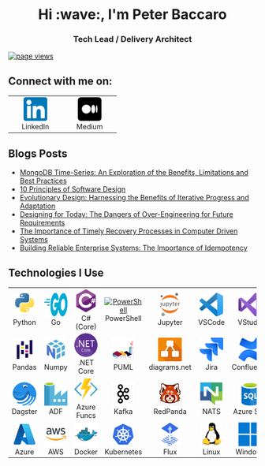 <h1 align="center" id="peterbaccaro-title">Hi :wave:, I'm Peter Baccaro</h1>
<h3 align="center">Tech Lead / Delivery Architect</h3>

<p align="left">
  <a href="https://github.com/peterbaccaro/peterbaccaro">
    <img src="https://komarev.com/ghpvc/?username=peterbaccaro" alt="page views" />
  </a>
</p>

<h2 align="left">Connect with me on:</h2>

<table>
  <tr>
    <td align="center" width="96">
      <a href="https://www.linkedin.com/in/peterbaccaro/">
        <img src="./images/linkedin.png" width="48" height="48" alt="LinkedIn" />
      </a>
      <br>LinkedIn
    </td>
    <td align="center" width="96">
      <a href="https://medium.com/@pbacc.uk">
        <img src="./images/medium.png" width="48" height="48" alt="Python" />
      </a>
      <br>Medium
    </td>
  </tr>
</table>

## Blogs Posts
<!-- BLOG-POST-LIST:START -->
- [MongoDB Time-Series: An Exploration of the Benefits, Limitations and Best Practices](https://medium.com/@pbacc.uk/mongodb-time-series-an-exploration-of-the-benefits-limitations-and-best-practices-d3bbd391eba2?source=rss-137f73eea47f------2)
- [10 Principles of Software Design](https://medium.com/@pbacc.uk/10-principles-of-software-design-68c98e9f3bcd?source=rss-137f73eea47f------2)
- [Evolutionary Design: Harnessing the Benefits of Iterative Progress and Adaptation](https://medium.com/@pbacc.uk/the-benefits-of-evolutionary-design-fc91a55fa3e7?source=rss-137f73eea47f------2)
- [Designing for Today: The Dangers of Over-Engineering for Future Requirements](https://medium.com/@pbacc.uk/are-you-over-engineering-your-code-dc32dfa2031c?source=rss-137f73eea47f------2)
- [The Importance of Timely Recovery Processes in Computer Driven Systems](https://medium.com/@pbacc.uk/how-reliable-is-your-system-e4d256dc8989?source=rss-137f73eea47f------2)
- [Building Reliable Enterprise Systems: The Importance of Idempotency](https://medium.com/@pbacc.uk/why-is-idempotence-so-important-95e34b0f4cca?source=rss-137f73eea47f------2)
<!-- BLOG-POST-LIST:END -->

<h2 align="left">Technologies I Use</h2>

<table>
  <tr>
    <td align="center" width="96">
      <a href="#peterbaccaro-tech">
        <img src="./images/python.svg" width="48" height="48" alt="Python" />
      </a>
      <br>Python
    </td>
    <td align="center" width="96">
      <a href="#peterbaccaro-tech">
        <img src="./images/golang.svg" width="48" height="48" alt="Golang" />
      </a>
      <br>Go
    </td>
    <td align="center" width="96">
      <a href="#peterbaccaro-tech">
        <img src="./images/csharp.svg" width="48" height="48" alt="C# (Core)" />
      </a>
      <br>C# (Core)
    </td>
    <td align="center" width="96">
      <a href="#peterbaccaro-tech">
        <img src="https://raw.githubusercontent.com/PowerShell/PowerShell/master/assets/ps_black_128.svg" width="48" height="48" alt="PowerShell" />
      </a>
      <br>PowerShell
    </td>
    <td align="center" width="96">
        <a href="#peterbaccaro-tech">
          <img src="./images/jupyter-notebook.png" width="48" height="48" alt="Jupyter" />
        </a>
        <br>Jupyter
    </td>
    <td align="center" width="96">
        <a href="#peterbaccaro-tech">
          <img src="./images/vscode.svg" width="48" height="48" alt="VSCode" />
        </a>
        <br>VSCode
    </td>
    <td align="center" width="96">
        <a href="#peterbaccaro-tech">
          <img src="./images/visual-studio.svg" width="48" height="48" alt="VStudio" />
        </a>
        <br>VStudio
    </td>
    <td align="center" width="96">
        <a href="#peterbaccaro-tech">
          <img src="./images/git.svg" width="48" height="48" alt="Git" />
        </a>
        <br>Git
    </td>
    <td align="center" width="96">
        <a href="#peterbaccaro-tech">
          <img src="./images/github.svg" width="48" height="48" alt="GitHub" />
        </a>
        <br>GitHub
    </td>
  </tr>
  <tr>
    <td align="center" width="96">
      <a href="#peterbaccaro-tech">
        <img src="./images/pandas.png" width="48" height="48" alt="Pandas" />
      </a>
      <br>Pandas
    </td>
    <td align="center" width="96">
      <a href="#peterbaccaro-tech">
        <img src="./images/numpy.png" width="48" height="48" alt="Numpy" />
      </a>
      <br>Numpy
    </td>
    <td align="center" width="96">
      <a href="#peterbaccaro-tech">
        <img src="./images/dotnet-core.png" width="48" height="48" alt=".NET Core" />
      </a>
      <br>.NET Core
    </td>
    <td align="center" width="96">
      <a href="#peterbaccaro-tech">
        <img src="./images/puml.png" width="48" height="48" alt="Plant UML" />
      </a>
      <br>PUML
    </td>
    <td align="center" width="96">
      <a href="#peterbaccaro-tech">
        <img src="./images/diagrams-net.png" width="48" height="48" alt="diagrams.net" />
      </a>
      <br>diagrams.net
    </td>
    <td align="center" width="96">
      <a href="#peterbaccaro-tech">
        <img src="./images/jira.png" width="48" height="48" alt="Jira" />
      </a>
      <br>Jira
    </td>
    <td align="center" width="96">
      <a href="#peterbaccaro-tech">
        <img src="./images/confluence.png" width="48" height="48" alt="Confluence" />
      </a>
      <br>Confluence
    </td>
    <td align="center" width="96">
      <a href="#peterbaccaro-tech">
        <img src="./images/slack.png" width="48" height="48" alt="Slack" />
      </a>
      <br>Slack
    </td>
    <td align="center" width="96">
      <a href="#peterbaccaro-tech">
        <img src="./images/ms-teams.png" width="48" height="48" alt="MS Teams" />
      </a>
      <br>MS Teams
    </td>
  </tr>
  <tr>
    <td align="center" width="96">
      <a href="#peterbaccaro-tech">
        <img src="./images/dagster.svg" width="48" height="48" alt="Dagster" />
      </a>
      <br>Dagster
    </td>
    <td align="center" width="96">
        <a href="#peterbaccaro-tech">
          <img src="./images/data-factory.svg" width="48" height="48" alt="Azue Data Factory" />
        </a>
        <br>ADF
    </td>
    <td align="center" width="96">
      <a href="#peterbaccaro-tech">
        <img src="./images/azure-functions.png" width="48" height="48" alt="Azue Data Factory" />
      </a>
      <br>Azure Funcs
    </td>
    <td align="center"  width="96">
      <a href="#peterbaccaro-tech">
        <img src="./images/kafka.png" width="48" height="48" alt="Kafka" />
      </a>
      <br>Kafka
    </td>
    <td align="center" width="96">
        <a href="#peterbaccaro-tech">
          <img src="./images/redpanda.png" width="48" height="48" alt="RedPanda" />
        </a>
        <br>RedPanda
    </td>
    <td align="center" width="96">
      <a href="#peterbaccaro-tech">
        <img src="./images/nats.png" width="48" height="48" alt="NATS" />
      </a>
      <br>NATS
    </td>
    <td align="center" width="96">
        <a href="#peterbaccaro-tech" >
          <img src="./images/azure-sql.png" width="48" height="48" alt="Azure SQL" />
        </a>
        <br>Azure SQL
    </td>
    <td align="center" width="96">
      <a href="#peterbaccaro-tech">
        <img src="./images/mongodb.svg" width="48" height="48" alt="MongoDB" />
      </a>
      <br>MongoDB
    </td>
    <td align="center" width="96">
      <a href="#peterbaccaro-tech">
        <img src="./images/microsoft-sql-server.png" width="48" height="48" alt="MS SQL" />
       </a>
      <br>MS SQL
    </td>
  </tr>
  <tr>
    <td align="center" width="96">
      <a href="#peterbaccaro-tech">
        <img src="./images/azure.svg" width="48" height="48" alt="Azure" />
      </a>
      <br>Azure
    </td>
    <td align="center" width="96">
        <a href="#peterbaccaro-tech">
          <img src="./images/aws.png" width="48" height="48" alt="AWS" />
        </a>
        <br>AWS
    </td>
    <td align="center" width="96"> 
      <a href="#peterbaccaro-tech" >
        <img src="./images/docker.svg" width="48" height="48" alt="Docker" />
      </a>
      <br>Docker
    </td>
    <td align="center" width="96">
      <a href="#peterbaccaro-tech" >
        <img src="./images/kubernetes.svg" width="48" height="48" alt="Kubernetes" />
      </a>
      <br>Kubernetes
    </td>
    <td align="center" width="96">
      <a href="#peterbaccaro-tech" >
        <img src="./images/flux.png" width="48" height="48" alt="Flux" />
      </a>
      <br>Flux
    </td>
    <td align="center" width="96">
      <a href="#peterbaccaro-tech" >
        <img src="./images/linux.svg" width="48" height="48" alt="Linux" />
      </a>
      <br>Linux
    </td>
    <td align="center" width="96">
      <a href="#peterbaccaro-tech" >
        <img src="./images/windows.png" width="48" height="48" alt="Windows" />
      </a>
      <br>Windows
    </td>
    <td align="center" width="96">
      <a href="#peterbaccaro-tech" >
        <img src="./images/grafana.png" width="48" height="48" alt="Grafana" />
      </a>
      <br>Grafana
    </td>
    <td align="center" width="96">
      <a href="#peterbaccaro-tech" >
        <img src="./images/prometheus.svg" width="48" height="48" alt="Prometheus" />
      </a>
      <br>Prometheus
    </td>
  </tr>
</table>
